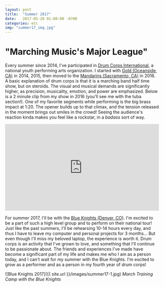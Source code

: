 ```yaml
---
layout: post
title:  "Summer 2017"
date:   2017-05-20 01:00:00 -0700
categories: etc
img: "summer17_img.jpg"
---
```

# "Marching Music's Major League"
Every summer since 2014, I've participated in [Drum Corps International](http://www.dci.org/), a national youth performing arts organization. I started with [Gold (Oceanside, CA)](http://www.goldyoutharts.org/drumcorps/) in 2014, 2015, then moved to the [Mandarins (Sacramento, CA)](http://www.mandarins.org/) in 2016. A basic explanation of drum corps is that it is a marching band half time show, but on steroids. The visual and musical demands are significantly higher, as precision, musicality, emotion, and power are emphasized. Below is a 2 minute clip from my show in 2016 (you'll see me with the tuba section!). One of my favorite segments while performing is the big brass impact at 1:20. The opener builds up to that climax, and the tension released in the moment brings out smiles in the crowd! Seeing the audience's reaction kinda makes you feel like a rockstar, in a *badass* sort of way.

<div style="width=100%; padding-top: 56.25%; position: relative; margin-bottom: 15px;">
<iframe src="https://www.youtube.com/embed/NjkTguZrVdo" frameborder="0" allowfullscreen style="width: 100%; height: 100%; position: absolute; top: 0; left: 0; right: 0; bottom: 0;"></iframe>
</div>

For summer 2017, I'll be with the [Blue Knights (Denver, CO)](http://ascendperformingarts.org/programs/bkdbc/). I'm excited to be a part of such a high level group and to perform on their national tour! Just like the past summers, I'll be rehearsing 10-14 hours every day, and thus I have to leave my computer and personal projects for 3 months... But even though I'll miss my beloved laptop, the experience is worth it. Drum corps is an activity that I've grown to love, and something that I'll continue to be passionate about. The friends and experiences I've made have become a significant part of my life and makes me who I am as a person today, and I can't wait for my summer with the Blue Knights. I'm excited to grow as a performer and as a person in my fourth year of drum corps!

![Blue Knights 2017]({{ site.url }}/images/summer17-1.jpg)
*March Training Camp with the Blue Knights*

